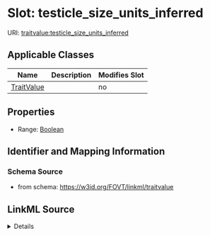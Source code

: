 

# Slot: testicle_size_units_inferred

URI: [traitvalue:testicle_size_units_inferred](http://purl.obolibrary.org/obo/FOVT/data#testicle_size_units_inferred)



<!-- no inheritance hierarchy -->





## Applicable Classes

| Name | Description | Modifies Slot |
| --- | --- | --- |
| [TraitValue](TraitValue.md) |  |  no  |







## Properties

* Range: [Boolean](Boolean.md)





## Identifier and Mapping Information







### Schema Source


* from schema: https://w3id.org/FOVT/linkml/traitvalue




## LinkML Source

<details>
```yaml
name: testicle_size_units_inferred
from_schema: https://w3id.org/FOVT/linkml/traitvalue
rank: 1000
alias: testicle_size_units_inferred
domain_of:
- TraitValue
range: boolean

```
</details>